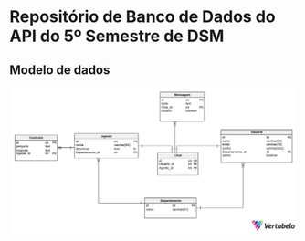 # Repositório de Banco de Dados do API do 5º Semestre de DSM

## Modelo de dados
![Modelo de dados](./doc/sg-2025-03-19_12-54.svg)